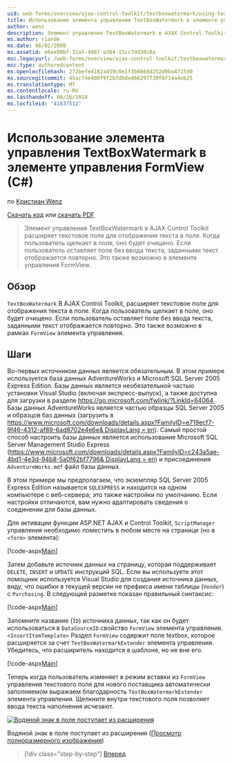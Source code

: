 ```yaml
---
uid: web-forms/overview/ajax-control-toolkit/textboxwatermark/using-textboxwatermark-in-a-formview-cs
title: Использование элемента управления TextBoxWatermark в элементе управления FormView (C#) | Документация Майкрософт
author: wenz
description: Элемент управления TextBoxWatermark в AJAX Control Toolkit расширяет текстовое поле для отображения текста в поле. Когда пользователь щелкает в поле, его я...
ms.author: riande
ms.date: 06/02/2008
ms.assetid: e6ee90bf-32a5-4987-a384-15cc7dd30c8a
msc.legacyurl: /web-forms/overview/ajax-control-toolkit/textboxwatermark/using-textboxwatermark-in-a-formview-cs
msc.type: authoredcontent
ms.openlocfilehash: 272befe4182a459c0e1f3b6668d252d9ba4715d0
ms.sourcegitcommit: 45ac74e400f9f2b7dbded66297730f6f14a4eb25
ms.translationtype: MT
ms.contentlocale: ru-RU
ms.lasthandoff: 08/16/2018
ms.locfileid: "41837512"
---
```

<a name="using-textboxwatermark-in-a-formview-c"></a>Использование элемента управления TextBoxWatermark в элементе управления FormView (C#)
====================
по [Кристиан Wenz](https://github.com/wenz)

[Скачать код](http://download.microsoft.com/download/9/3/f/93f8daea-bebd-4821-833b-95205389c7d0/TextBoxWatermark1.cs.zip) или [скачать PDF](http://download.microsoft.com/download/b/6/a/b6ae89ee-df69-4c87-9bfb-ad1eb2b23373/textboxwatermark1CS.pdf)

> Элемент управления TextBoxWatermark в AJAX Control Toolkit расширяет текстовое поле для отображения текста в поле. Когда пользователь щелкает в поле, оно будет очищено. Если пользователь оставляет поле без ввода текста, заданными текст отображается повторно. Это также возможно в элементе управления FormView.


## <a name="overview"></a>Обзор

`TextBoxWatermark` В AJAX Control Toolkit, расширяет текстовое поле для отображения текста в поле. Когда пользователь щелкает в поле, оно будет очищено. Если пользователь оставляет поле без ввода текста, заданными текст отображается повторно. Это также возможно в рамках `FormView` элемента управления.

## <a name="steps"></a>Шаги

Во-первых источником данных является обязательным. В этом примере используется база данных AdventureWorks и Microsoft SQL Server 2005 Express Edition. Базы данных является необязательной частью установки Visual Studio (включая экспресс-выпуск), а также доступна для загрузки в разделе [ https://go.microsoft.com/fwlink/?LinkId=64064 ](https://go.microsoft.com/fwlink/?LinkId=64064). Базы данных AdventureWorks является частью образцы SQL Server 2005 и образцов баз данных (загрузить в [ https://www.microsoft.com/downloads/details.aspx?FamilyID=e719ecf7-9f46-4312-af89-6ad8702e4e6e&amp; DisplayLang = en](https://www.microsoft.com/downloads/details.aspx?FamilyID=e719ecf7-9f46-4312-af89-6ad8702e4e6e&amp;DisplayLang=en)). Самый простой способ настроить базы данных является использование Microsoft SQL Server Management Studio Express ([https://www.microsoft.com/downloads/details.aspx?FamilyID=c243a5ae-4bd1-4e3d-94b8-5a0f62bf7796&amp; DisplayLang = en](https://www.microsoft.com/downloads/details.aspx?FamilyID=c243a5ae-4bd1-4e3d-94b8-5a0f62bf7796&amp;DisplayLang=en)) и присоединения `AdventureWorks.mdf` файл базы данных.

В этом примере мы предполагаем, что экземпляр SQL Server 2005 Express Edition называется `SQLEXPRESS` и находится на одном компьютере с веб-сервера; это также настройки по умолчанию. Если настройки отличаются, вам нужно адаптировать сведения о соединении для базы данных.

Для активации функции ASP.NET AJAX и Control Toolkit, `ScriptManager` управления необходимо поместить в любом месте на странице (но в `<form>` элемента):

[!code-aspx[Main](using-textboxwatermark-in-a-formview-cs/samples/sample1.aspx)]

Затем добавьте источник данных на страницу, которая поддерживает `DELETE`, `INSERT` и `UPDATE` инструкций SQL. Если вы используете этот помощник используется Visual Studio для создания источника данных, виду, что ошибки в текущей версии не префикса имени таблицы (`Vendor`) с `Purchasing`. В следующей разметке показан правильный синтаксис:

[!code-aspx[Main](using-textboxwatermark-in-a-formview-cs/samples/sample2.aspx)]

Запомните название (`ID`) источника данных, так как он будет использоваться в `DataSourceID` свойство `FormView` элемента управления. `<InsertItemTemplate>` Раздел `FormView` содержит поле textbox, которое расширяется за счет `TextBoxWatermarkExtender` элемента управления. Убедитесь, что расширитель находится в шаблоне, но не вне его.

[!code-aspx[Main](using-textboxwatermark-in-a-formview-cs/samples/sample3.aspx)]

Теперь когда пользователь изменяет в режим вставки из `FormView` управления текстового поля для нового поставщика автоматически заполняемом выражаем благодарность `TextBoxWatermarkExtender` элемента управления. Щелкните внутри текстового поля позволяет ввода текста наполнения исчезают.


[![Водяной знак в поле поступает из расширения](using-textboxwatermark-in-a-formview-cs/_static/image2.png)](using-textboxwatermark-in-a-formview-cs/_static/image1.png)

Водяной знак в поле поступает из расширения ([Просмотр полноразмерного изображения](using-textboxwatermark-in-a-formview-cs/_static/image3.png))

> [!div class="step-by-step"]
> [Вперед](using-textboxwatermark-with-validation-controls-cs.md)
